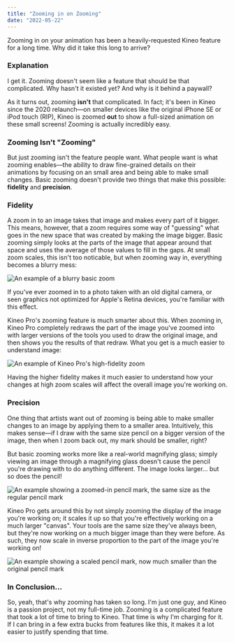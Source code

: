 ```yaml
---
title: "Zooming in on Zooming"
date: "2022-05-22"
---
```


Zooming in on your animation has been a heavily-requested Kineo feature for a long time. Why did it take this long to arrive?

<!--more-->

### Explanation

I get it. Zooming doesn't seem like a feature that should be that complicated. Why hasn't it existed yet? And why is it behind a paywall?

As it turns out, zooming **isn't** that complicated. In fact; it's been in Kineo since the 2020 relaunch—on smaller devices like the original iPhone SE or iPod touch (RIP), Kineo is zoomed **out** to show a full-sized animation on these small screens! Zooming is actually incredibly easy.

### Zooming Isn't "Zooming"

But just zooming isn't the feature people want. What people want is what zooming enables—the ability to draw fine-grained details on their animations by focusing on an small area and being able to make small changes. Basic zooming doesn't provide two things that make this possible: **fidelity** and **precision**.

### Fidelity

A zoom in to an image takes that image and makes every part of it bigger. This means, however, that a zoom requires some way of "guessing" what goes in the new space that was created by making the image bigger. Basic zooming simply looks at the parts of the image that appear around that space and uses the average of those values to fill in the gaps. At small zoom scales, this isn't too noticable, but when zooming way in, everything becomes a blurry mess:

![An example of a blurry basic zoom](/images/blog/zooming/lofi.png)

If you've ever zoomed in to a photo taken with an old digital camera, or seen graphics not optimized for Apple's Retina devices, you're familiar with this effect.

Kineo Pro's zooming feature is much smarter about this. When zooming in, Kineo Pro completely redraws the part of the image you've zoomed into with larger versions of the tools you used to draw the original image, and then shows you the results of that redraw. What you get is a much easier to understand image:

![An example of Kineo Pro's high-fidelity zoom](/images/blog/zooming/hifi.png)

Having the higher fidelity makes it much easier to understand how your changes at high zoom scales will affect the overall image you're working on.

### Precision

One thing that artists want out of zooming is being able to make smaller changes to an image by applying them to a smaller area. Intuitively, this makes sense—if I draw with the same size pencil on a bigger version of the image, then when I zoom back out, my mark should be smaller, right?

But basic zooming works more like a real-world magnifying glass; simply viewing an image through a magnifying glass doesn't cause the pencil you're drawing with to do anything different. The image looks larger… but so does the pencil!

![An example showing a zoomed-in pencil mark, the same size as the regular pencil mark](/images/blog/zooming/tool-zoom)

Kineo Pro gets around this by not simply zooming the display of the image you're working on; it scales it up so that you're effectively working on a much larger "canvas". Your tools are the same size they've always been, but they're now working on a much bigger image than they were before. As such, they now scale in inverse proportion to the part of the image you're working on!

![An example showing a scaled pencil mark, now much smaller than the original pencil mark](/images/blog/zooming/tool-scale)

### In Conclusion…

So, yeah, that's why zooming has taken so long. I'm just one guy, and Kineo is a passion project, not my full-time job. Zooming is a complicated feature that took a lot of time to bring to Kineo. That time is why I'm charging for it. If I can bring in a few extra bucks from features like this, it makes it a lot easier to justify spending that time.

